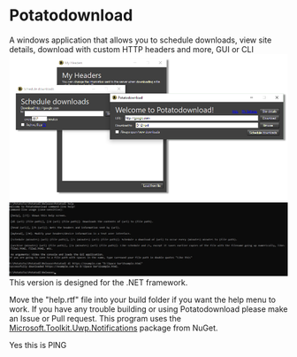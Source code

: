 # Potatodownload
A windows application that allows you to schedule downloads, view site details, download with custom HTTP headers and more, GUI or CLI
![screenshot of the Potatodownload GUI](https://github.com/piglinpotatoes/Potatodl/blob/main/nice.png?raw=true)
![screenshot of the Potatodownload command-line](https://github.com/piglinpotatoes/Potatodl/blob/main/Screenshot%202023-01-27%20212214.jpg?raw=true)
This version is designed for the .NET framework.

Move the "help.rtf" file into your build folder if you want the help menu to work.
If you have any trouble building or using Potatodownload please make an Issue or Pull request. This program uses the [Microsoft.Toolkit.Uwp.Notifications](https://www.nuget.org/packages/Microsoft.Toolkit.Uwp.Notifications/) package from NuGet.

Yes this is PlNG
